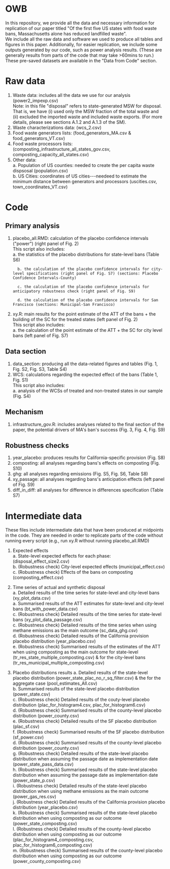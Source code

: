 # OWB

In this repository, we provide all the data and necessary information for replication of our paper titled "Of the first five US states with food waste bans, Massachusetts alone has reduced landfilled waste".  
We include all the raw data and software we used to produce all tables and figures in this paper. 
Additionally, for easier replication, we include some outputs generated by our code, such as power analysis results. (These are generally results from parts of the code that may take >60mins to run.) These pre-saved datasets are available in the "Data from Code" section.


# Raw data 

1. Waste data: includes all the data we use for our analysis (power2_impexp.csv)   
   Note: in this file "disposal" refers to state-generated MSW for disposal. That is, we have (i) used only the MSW fraction of the total waste and (ii) excluded the imported waste and included waste exports. (For more details, please see sections A.1.2 and A.1.3 of the SM).
3. Waste characterizations data:  (wcs_2.csv)
4. Food waste generators lists: (food_generators_MA.csv & food_generators_VT.csv)
5. Food waste processors lists: (composting_infrastructure_all_states_gov.csv, composting_capacity_all_states.csv)
6. Other data:   
   a. Population of US counties: needed to create the per capita waste dispsosal (population.csv)   
   b. US Cities: coordinates of US cities---needeed to estimate the minimum distance between generators and processors (uscities.csv, town_coordinates_VT.csv)


# Code

## Primary analysis
1. placebo_all.RMD: calculation of the placebo confidence intervals ("power") (right panel of Fig. 2)   
	This script also includes:  
		 a. the statistics of the placebo distributions for state-level bans (Table S6)
   
		 b. the calculation of the placebo confidence intervals for city-level specifications (right panel of Fig. S7) (sections: Placebo Confidence Intervals-County)
   
		 c. the calculation of the placebo confidence intervals for anticipatory robustness check (right panel of Fig. S9)
   
   		 d. the calculation of the placebo confidence intervals for San Francisco (sections: Municipal-San Francisco) 

3. xy.R: main results for the point estimate of the ATT of the bans + the building of the SC for the treated states (left panel of Fig. 2)   
	This script also includes:   
		 a. the calculation of the point estimate of the ATT + the SC for city level bans (left panel of Fig. S7)   

## Data section
1. data_section: producing all the data-related figures and tables (Fig. 1, Fig. S2, Fig. S3, Table S4)   
2. WCS: calculations regarding the expected effect of the bans (Table 1, Fig. S1)   
	This script also includes:   
		a. analysis of the WCSs of treated and non-treated states in our sample (Fig. S4)   
## Mechanism
1. infrastructure_gov.R: includes analyses related to the final section of the paper, the potential drivers of MA's ban's success (Fig. 3, Fig. 4, Fig. S9)

## Robustness checks
1. year_placebo: produces results for California-specific provision (Fig. S8)      
2. composting: all analyses regarding bans's effects on composting (Fig. S10)   
3. ghg: all analyses regarding emissions (Fig. S5, Fig. S6, Table S8)   
4. xy_passage: all analyses regarding bans's anticipation effects (left panel of Fig. S9)    
5. diff_in_diff: all analyses for difference in differences specification (Table S7)   

# Intermediate data
These files include intermediate data that have been produced at midpoints in the code. They are needed in order to replicate parts of the code without running every script (e.g., run xy.R without running placebo_all.RMD)

1. Expected effects    
	a. State-level expected effects for each phase: (disposal_effect_size2.csv)   
	b. (Robustness check) City-level expected effects (municipal_effect.csv)   
	c. (Robustness check) Effects of the bans on composting (composting_effect.csv)   

2. Time series of actual and synthetic disposal    
	a. Detailed results of the time series for state-level and city-level bans (xy_plot_data.csv)   
	a. Summarised results of the ATT estimates for state-level and city-level bans (bt_with_power_data.csv)   
	c. (Robustness check) Detailed results of the time series for state-level bans (xy_plot_data_passage.csv)   
	c. (Robustness check) Detailed results of the time series when using methane emissions as the main outcome (sc_data_ghg.csv)   
	d. (Robustness check) Detailed results of the California provision placebo distribution (year_placebo.csv)   
	e. (Robustness check) Summarised results of the estimates of the ATT when using composting as the main outcome for state-level (tr_res_state_multiple_composting.csv) & for the city-level bans (tr_res_municipal_multiple_composting.csv)   

3. Placebo distributions results 
	a. Detailed results of the state-level placebo distribution (power_state_plac_no_r_sq_filter.csv) & the for the aggregate case (pool_estimates_All.csv)   
	b. Summarised results of the state-level placebo distribution (power_state.csv)   
	c. (Robustness check) Detailed results of the couty-level placebo distribution (plac_for_histogram4.csv, plac_for_histogram6.csv)   
	d. (Robustness check) Summarised results of the county-level placebo distribution (power_county.csv)   
	e. (Robustness check) Detailed results of the SF placebo distribution (plac_sf.csv)   
	f. (Robustness check) Summarised results of the SF placebo distribution (sf_power.csv)   
	d. (Robustness check) Summarised results of the county-level placebo distribution (power_county.csv)   
	g. (Robustness check) Detailed results of the state-level placebo distribution when assuming the passage date as implementation date (power_state_pass_data.csv)   
	h. (Robustness check) Summarised results of the state-level placebo distribution when assuming the passage date as implementation date (power_state_p.csv)   
	i. (Robustness check) Detailed results of the state-level placebo distribution when using methane emissions as the main outcome (power_gas_res.csv)   
	j. (Robustness check) Detailed results of the California provision placebo distribution (year_placebo.csv)   
	k. (Robustness check) Summarised results of the state-level placebo distribution when using composting as our outcome (power_state_composting.csv)   
	l. (Robustness check) Detailed results of the county-level placebo distribution when using composting as our outcome (plac_for_histogram4_composting.csv, plac_for_histogram6_composting.csv)   
	m. (Robustness check) Summarised results of the county-level placebo distribution when using composting as our outcome (power_county_composting.csv)   
